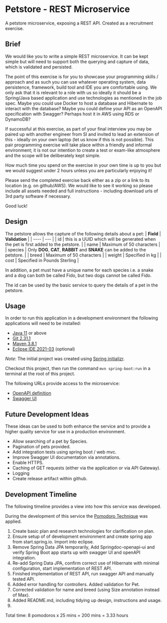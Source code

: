 # Petstore - REST Microservice
A petstore microservice, exposing a REST API. Created as a recruitment exercise.
## Brief
We would like you to write a simple REST microservice. It can be kept simple but will need to support both the querying and capture of data, which is validated and persisted.

The point of this exercise is for you to showcase your programming skills / approach and as such you can use whatever operating system, data persistence, framework, build tool and IDE you are comfortable using. We only ask that it is relevant to a role with us so ideally it should be a Spring/Java based application and use technologies as mentioned in the job spec. Maybe you could use Docker to host a database and Hibernate to interact with the database? Maybe you could define your API as an OpenAPI specification with Swagger? Perhaps host it in AWS using RDS or DynamoDB?

If successful at this exercise, as part of your final interview you may be paired up with another engineer from SI and invited to lead an extension of this - ideally on your own laptop (let us know if this is not possible). This pair programming exercise will take place within a friendly and informal environment; it is not our intention to create a test or exam-like atmosphere and the scope will be deliberately kept simple. 

How much time you spend on the exercise in your own time is up to you but we would suggest under 2 hours unless you are particularly enjoying it!

Please send the completed exercise back either as a zip or a link to its location (e.g. on github/AWS). We would like to see it working so please include all assets needed and full instructions - including download urls of 3rd party software if necessary.

Good luck!

## Design
The petstore allows the capture of the following details about a pet:
| **Field** | **Validation** |
| ---- | --- |
| id | this is a UUID which will be generated when the pet is first added to the petstore. |
| name | Maximum of 50 characters |
| species | Only **DOG**, **CAT**, **RABBIT** and **SNAKE** can be added to the petstore. |
| breed | Maximum of 50 characters |
| weight | Specified in kg |
| cost | Specified in Pounds Sterling |

In addition, a pet must have a unique name for each species i.e. a snake and a dog can both be called Fido, but two dogs cannot be called Fido.

The id can be used by the basic service to query the details of a pet in the petstore.

## Usage
In order to run this application in a development environment the following applications will need to be installed:
* [Java 11](https://openjdk.java.net/install/) or above
* [Git 2.31.1](https://git-scm.com/downloads)
* [Maven 3.8.1](https://maven.apache.org/download.cgi)
* [Eclipse IDE 2021-03](https://www.eclipse.org/downloads/) (optional)

*Note*: The initial project was created using [Spring initializr](https://start.spring.io/).

Checkout this project, then run the command `mvn spring-boot:run` in a terminal at the root of this project.

The following URLs provide access to the microservice:

* [OpenAPI definition](http://localhost:8080/v3/api-docs/)
* [Swagger UI](http://localhost:8080/swagger-ui.html)

## Future Development Ideas
These ideas can be used to both enhance the service and to provide a higher quality service for use in a production environment.

* Allow searching of a pet by Species.
* Pagination of pets provided.
* Add integration tests using spring boot / web mvc.
* Improve Swagger UI documentation via annotations.
* Enable HTTPS.
* Caching of GET requests (either via the application or via API Gateway).
* Logging
* Create release artifact within github.

## Development Timeline
The following timeline provides a view into how this service was developed.

During the development of this service the [Pomodoro Technique](https://en.wikipedia.org/wiki/Pomodoro_Technique) was applied.

1. Create basic plan and research technologies for clarification on plan.
2. Ensure setup of of development environment and create spring app from start.spring.io. Import into eclipse.
3. Remove Spring Data JPA temporarily, Add Springdoc-openapi-ui and verify Spring Boot app starts up with swagger UI and openAPI integration.
4. Re-add Spring Data JPA, confirm correct use of Hibernate with minimal configuration, start implementation of REST API.
5. Finished implementation of REST API, run swagger API and manually tested API. 
6. Added error handling for controllers. Added validation for Pet.
7. Corrected validation for name and breed (using Size annotation instead of Max).
8. Added README.md, including tidying up design, instructions and usage.
9. 

Total time: 8 pomodoros x 25 mins = 200 mins = 3.33 hours